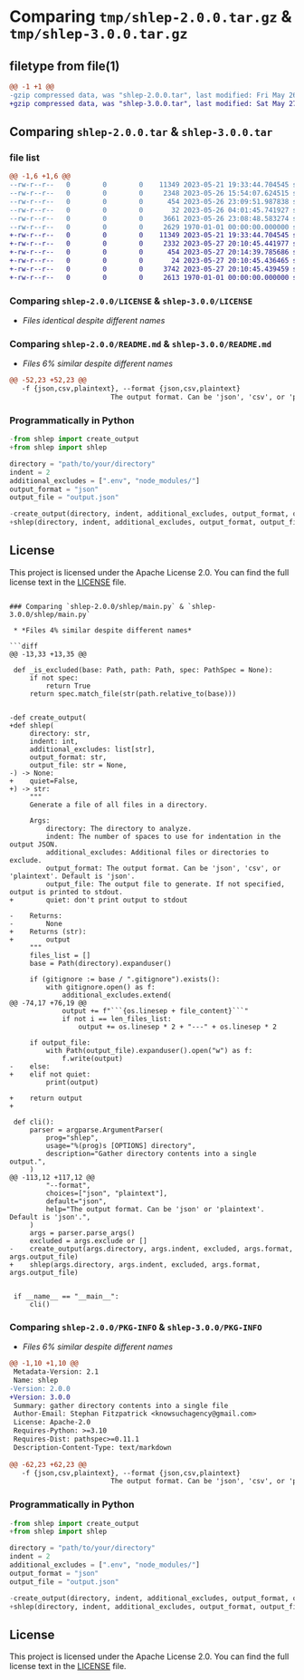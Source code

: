 # Comparing `tmp/shlep-2.0.0.tar.gz` & `tmp/shlep-3.0.0.tar.gz`

## filetype from file(1)

```diff
@@ -1 +1 @@
-gzip compressed data, was "shlep-2.0.0.tar", last modified: Fri May 26 23:09:51 2023, max compression
+gzip compressed data, was "shlep-3.0.0.tar", last modified: Sat May 27 20:14:39 2023, max compression
```

## Comparing `shlep-2.0.0.tar` & `shlep-3.0.0.tar`

### file list

```diff
@@ -1,6 +1,6 @@
--rw-r--r--   0        0        0    11349 2023-05-21 19:33:44.704545 shlep-2.0.0/LICENSE
--rw-r--r--   0        0        0     2348 2023-05-26 15:54:07.624515 shlep-2.0.0/README.md
--rw-r--r--   0        0        0      454 2023-05-26 23:09:51.987838 shlep-2.0.0/pyproject.toml
--rw-r--r--   0        0        0       32 2023-05-26 04:01:45.741927 shlep-2.0.0/shlep/__init__.py
--rw-r--r--   0        0        0     3661 2023-05-26 23:08:48.583274 shlep-2.0.0/shlep/main.py
--rw-r--r--   0        0        0     2629 1970-01-01 00:00:00.000000 shlep-2.0.0/PKG-INFO
+-rw-r--r--   0        0        0    11349 2023-05-21 19:33:44.704545 shlep-3.0.0/LICENSE
+-rw-r--r--   0        0        0     2332 2023-05-27 20:10:45.441977 shlep-3.0.0/README.md
+-rw-r--r--   0        0        0      454 2023-05-27 20:14:39.785686 shlep-3.0.0/pyproject.toml
+-rw-r--r--   0        0        0       24 2023-05-27 20:10:45.436465 shlep-3.0.0/shlep/__init__.py
+-rw-r--r--   0        0        0     3742 2023-05-27 20:10:45.439459 shlep-3.0.0/shlep/main.py
+-rw-r--r--   0        0        0     2613 1970-01-01 00:00:00.000000 shlep-3.0.0/PKG-INFO
```

### Comparing `shlep-2.0.0/LICENSE` & `shlep-3.0.0/LICENSE`

 * *Files identical despite different names*

### Comparing `shlep-2.0.0/README.md` & `shlep-3.0.0/README.md`

 * *Files 6% similar despite different names*

```diff
@@ -52,23 +52,23 @@
   -f {json,csv,plaintext}, --format {json,csv,plaintext}
                         The output format. Can be 'json', 'csv', or 'plaintext'. Default is 'json'.
 ```
 
 ### Programmatically in Python
 
 ```python
-from shlep import create_output
+from shlep import shlep
 
 directory = "path/to/your/directory"
 indent = 2
 additional_excludes = [".env", "node_modules/"]
 output_format = "json"
 output_file = "output.json"
 
-create_output(directory, indent, additional_excludes, output_format, output_file)
+shlep(directory, indent, additional_excludes, output_format, output_file)
 ```
 
 ## License
 
 This project is licensed under the Apache License 2.0. You can find the full license text in the [LICENSE](LICENSE) file.
 
 [pipx]: https://pypa.github.io/pipx/
```

### Comparing `shlep-2.0.0/shlep/main.py` & `shlep-3.0.0/shlep/main.py`

 * *Files 4% similar despite different names*

```diff
@@ -13,33 +13,35 @@
 
 def _is_excluded(base: Path, path: Path, spec: PathSpec = None):
     if not spec:
         return True
     return spec.match_file(str(path.relative_to(base)))
 
 
-def create_output(
+def shlep(
     directory: str,
     indent: int,
     additional_excludes: list[str],
     output_format: str,
     output_file: str = None,
-) -> None:
+    quiet=False,
+) -> str:
     """
     Generate a file of all files in a directory.
 
     Args:
         directory: The directory to analyze.
         indent: The number of spaces to use for indentation in the output JSON.
         additional_excludes: Additional files or directories to exclude.
         output_format: The output format. Can be 'json', 'csv', or 'plaintext'. Default is 'json'.
         output_file: The output file to generate. If not specified, output is printed to stdout.
+        quiet: don't print output to stdout
 
-    Returns:
-        None
+    Returns (str):
+        output
     """
     files_list = []
     base = Path(directory).expanduser()
 
     if (gitignore := base / ".gitignore").exists():
         with gitignore.open() as f:
             additional_excludes.extend(
@@ -74,17 +76,19 @@
             output += f"```{os.linesep + file_content}```"
             if not i == len_files_list:
                 output += os.linesep * 2 + "---" + os.linesep * 2
 
     if output_file:
         with Path(output_file).expanduser().open("w") as f:
             f.write(output)
-    else:
+    elif not quiet:
         print(output)
 
+    return output
+
 
 def cli():
     parser = argparse.ArgumentParser(
         prog="shlep",
         usage="%(prog)s [OPTIONS] directory",
         description="Gather directory contents into a single output.",
     )
@@ -113,12 +117,12 @@
         "--format",
         choices=["json", "plaintext"],
         default="json",
         help="The output format. Can be 'json' or 'plaintext'. Default is 'json'.",
     )
     args = parser.parse_args()
     excluded = args.exclude or []
-    create_output(args.directory, args.indent, excluded, args.format, args.output_file)
+    shlep(args.directory, args.indent, excluded, args.format, args.output_file)
 
 
 if __name__ == "__main__":
     cli()
```

### Comparing `shlep-2.0.0/PKG-INFO` & `shlep-3.0.0/PKG-INFO`

 * *Files 6% similar despite different names*

```diff
@@ -1,10 +1,10 @@
 Metadata-Version: 2.1
 Name: shlep
-Version: 2.0.0
+Version: 3.0.0
 Summary: gather directory contents into a single file
 Author-Email: Stephan Fitzpatrick <knowsuchagency@gmail.com>
 License: Apache-2.0
 Requires-Python: >=3.10
 Requires-Dist: pathspec>=0.11.1
 Description-Content-Type: text/markdown
 
@@ -62,23 +62,23 @@
   -f {json,csv,plaintext}, --format {json,csv,plaintext}
                         The output format. Can be 'json', 'csv', or 'plaintext'. Default is 'json'.
 ```
 
 ### Programmatically in Python
 
 ```python
-from shlep import create_output
+from shlep import shlep
 
 directory = "path/to/your/directory"
 indent = 2
 additional_excludes = [".env", "node_modules/"]
 output_format = "json"
 output_file = "output.json"
 
-create_output(directory, indent, additional_excludes, output_format, output_file)
+shlep(directory, indent, additional_excludes, output_format, output_file)
 ```
 
 ## License
 
 This project is licensed under the Apache License 2.0. You can find the full license text in the [LICENSE](LICENSE) file.
 
 [pipx]: https://pypa.github.io/pipx/
```

